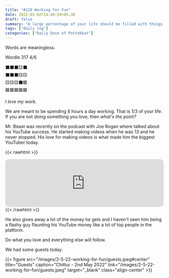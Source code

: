 ```yaml
---
title: "#118 Working for Fun"
date: 2022-05-02T14:40:59+05:30
draft: false
summary: "A large percentage of your life should be filled with things you absolutely love to do."
tags: ["daily log"]
categories: ["Daily Dose of Pottekkat"]
---
```


Words are meaningless.

Wordle 317 4/6

⬛⬛⬛🟨⬛\
⬛⬛⬛🟨🟨\
🟨🟨🟨⬛🟩\
🟩🟩🟩🟩🟩

_I love my work._

We are meant to be spending 8 hours a day working. That is 1/3 of your life. If you are not doing something you love, then _what's the point?_

Mr. Beast was recently on the podcast with Joe Rogan where talked about his YouTube success. He started making videos when he was 13 and he never stopped. His love for making videos is what made him the biggest YouTuber today.

{{< rawhtml >}}

<iframe style="border-radius:12px" src="https://open.spotify.com/embed/episode/5lokpznqvSrJO3gButgQvs?utm_source=generator" width="100%" height="152" frameBorder="0" allowfullscreen="" allow="autoplay; clipboard-write; encrypted-media; fullscreen; picture-in-picture"></iframe>
{{< /rawhtml >}}

He also gives away a lot of the money he gets and I haven't seen him being a flashy guy flaunting his YouTube money like a lot of top people in the platform.

Do what you love and everything else will follow.

We had some guests today.

{{< figure src="/images/2-5-22-working-for-fun/guests.jpeg#center" title="Guests" caption="Chittur - 2nd May 2022" link="/images/2-5-22-working-for-fun/guests.jpeg" target="_blank" class="align-center" >}}
